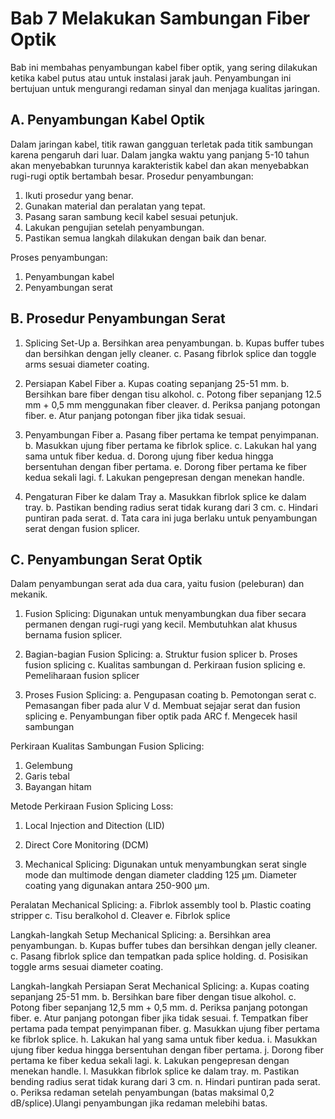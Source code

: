 # Bab 7 Melakukan Sambungan Fiber Optik

Bab ini membahas penyambungan kabel fiber optik, yang sering dilakukan ketika kabel putus atau untuk instalasi jarak jauh. Penyambungan ini bertujuan untuk mengurangi redaman sinyal dan menjaga kualitas jaringan.

## A. Penyambungan Kabel Optik
Dalam jaringan kabel, titik rawan gangguan terletak pada titik sambungan karena pengaruh dari luar. Dalam jangka waktu yang panjang 5-10 tahun akan menyebabkan turunnya karakteristik kabel dan akan menyebabkan rugi-rugi optik bertambah besar.
Prosedur penyambungan: 
1. Ikuti prosedur yang benar.
2. Gunakan material dan peralatan yang tepat.
3. Pasang saran sambung kecil kabel sesuai petunjuk.
4. Lakukan pengujian setelah penyambungan.
5. Pastikan semua langkah dilakukan dengan baik dan benar.

Proses penyambungan: 
1. Penyambungan kabel
2. Penyambungan serat


## B. Prosedur Penyambungan Serat
1. Splicing Set-Up
a. Bersihkan area penyambungan.
b. Kupas buffer tubes dan bersihkan dengan jelly cleaner.
c. Pasang fibrlok splice dan toggle arms sesuai diameter coating.

2. Persiapan Kabel Fiber
a. Kupas coating sepanjang 25-51 mm.
b. Bersihkan bare fiber dengan tisu alkohol.
c. Potong fiber sepanjang 12.5 mm + 0,5 mm menggunakan fiber cleaver.
d. Periksa panjang potongan fiber.
e. Atur panjang potongan fiber jika tidak sesuai.

3. Penyambungan Fiber
a. Pasang fiber pertama ke tempat penyimpanan.
b. Masukkan ujung fiber pertama ke fibrlok splice.
c. Lakukan hal yang sama untuk fiber kedua.
d. Dorong ujung fiber kedua hingga bersentuhan dengan fiber pertama.
e. Dorong fiber pertama ke fiber kedua sekali lagi.
f. Lakukan pengepresan dengan menekan handle.

4. Pengaturan Fiber ke dalam Tray
a. Masukkan fibrlok splice ke dalam tray.
b. Pastikan bending radius serat tidak kurang dari 3 cm.
c. Hindari puntiran pada serat.
d. Tata cara ini juga berlaku untuk penyambungan serat dengan fusion splicer.

## C. Penyambungan Serat Optik
Dalam penyambungan serat ada dua cara, yaitu fusion (peleburan) dan mekanik.

1. Fusion Splicing:
Digunakan untuk menyambungkan dua fiber secara permanen dengan rugi-rugi yang kecil. Membutuhkan alat khusus bernama fusion splicer.

2. Bagian-bagian Fusion Splicing:
a. Struktur fusion splicer
b. Proses fusion splicing
c. Kualitas sambungan
d. Perkiraan fusion splicing
e. Pemeliharaan fusion splicer

3. Proses Fusion Splicing:
a. Pengupasan coating
b. Pemotongan serat
c. Pemasangan fiber pada alur V
d. Membuat sejajar serat dan fusion splicing
e. Penyambungan fiber optik pada ARC
f. Mengecek hasil sambungan

Perkiraan Kualitas Sambungan Fusion Splicing:
1. Gelembung
2. Garis tebal
3. Bayangan hitam

Metode Perkiraan Fusion Splicing Loss:
1. Local Injection and Ditection (LID)
2. Direct Core Monitoring (DCM)

4. Mechanical Splicing:
Digunakan untuk menyambungkan serat single mode dan multimode dengan diameter cladding 125 µm. Diameter coating yang digunakan antara 250-900 μm.

Peralatan Mechanical Splicing:
a. Fibrlok assembly tool
b. Plastic coating stripper
c. Tisu beralkohol
d. Cleaver
e. Fibrlok splice

Langkah-langkah Setup Mechanical Splicing:
a. Bersihkan area penyambungan.
b. Kupas buffer tubes dan bersihkan dengan jelly cleaner.
c. Pasang fibrlok splice dan tempatkan pada splice holding.
d. Posisikan toggle arms sesuai diameter coating.

Langkah-langkah Persiapan Serat Mechanical Splicing:
a. Kupas coating sepanjang 25-51 mm.
b. Bersihkan bare fiber dengan tisue alkohol.
c. Potong fiber sepanjang 12,5 mm + 0,5 mm.
d. Periksa panjang potongan fiber.
e. Atur panjang potongan fiber jika tidak sesuai.
f. Tempatkan fiber pertama pada tempat penyimpanan fiber.
g. Masukkan ujung fiber pertama ke fibrlok splice.
h. Lakukan hal yang sama untuk fiber kedua.
i. Masukkan ujung fiber kedua hingga bersentuhan dengan fiber pertama.
j. Dorong fiber pertama ke fiber kedua sekali lagi.
k. Lakukan pengepresan dengan menekan handle.
l. Masukkan fibrlok splice ke dalam tray.
m. Pastikan bending radius serat tidak kurang dari 3 cm.
n. Hindari puntiran pada serat.
o. Periksa redaman setelah penyambungan (batas maksimal 0,2 dB/splice).Ulangi penyambungan jika redaman melebihi batas.

